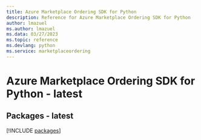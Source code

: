 ```yaml
---
title: Azure Marketplace Ordering SDK for Python
description: Reference for Azure Marketplace Ordering SDK for Python
author: lmazuel
ms.author: lmazuel
ms.data: 03/27/2023
ms.topic: reference
ms.devlang: python
ms.service: marketplaceordering
---
```

# Azure Marketplace Ordering SDK for Python - latest
## Packages - latest
[!INCLUDE [packages](marketplace-ordering-index.md)]